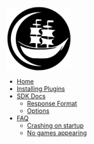<div class="logo">
    <img src="Logo.svg" alt="logo" width="150" />
</div>

-   [Home](../README.md)
-   [Installing Plugins](./docs/installing_plugins.md)
-   [SDK Docs](./docs/sdk_docs.md)
    -   [Response Format](./docs/sdk_docs?id=response-format)
    -   [Options](./docs/sdk_docs.md?id=options)
-   [FAQ](./docs/faq.md)
    -   [Crashing on startup](./docs/faq?id=pbp-is-crashing-on-startup-what-do-i-do)
    -   [No games appearing](./docs/faq.md?id=when-i-try-to-search-for-a-game-it-doesn39t-appear)
